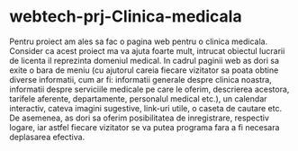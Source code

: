 # webtech-prj-Clinica-medicala

Pentru proiect am ales sa fac o pagina web pentru o clinica medicala.
Consider ca acest proiect ma va ajuta foarte mult, intrucat obiectul lucrarii de licenta il reprezinta domeniul medical.
In cadrul paginii web as dori sa exite o bara de meniu (cu ajutorul careia fiecare vizitator sa poata obtine diverse informatii, cum ar fi: informatii generale despre clinica noastra, informatii despre serviciile medicale pe care le oferim, descrierea acestora, tarifele aferente, departamente, personalul medical etc.), un calendar interactiv, cateva imagini sugestive, link-uri utile, o caseta de cautare etc.
De asemenea, as dori sa oferim posibilitatea de inregistrare, respectiv logare, iar astfel fiecare vizitator se va putea programa fara a fi necesara deplasarea efectiva.